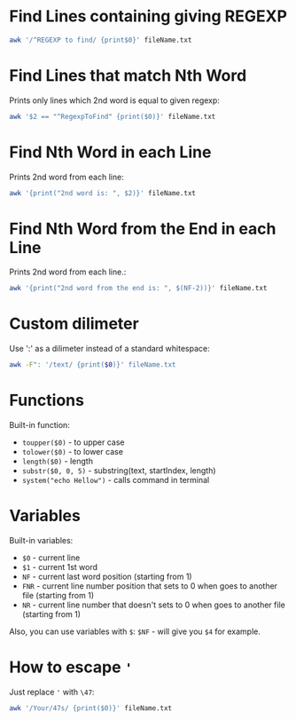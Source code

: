 # Find Lines containing giving REGEXP

```bash
awk '/^REGEXP to find/ {print$0}' fileName.txt
```

# Find Lines that match Nth Word

Prints only lines which 2nd word is equal to given regexp:

```bash
awk '$2 == "^RegexpToFind" {print($0)}' fileName.txt
``` 

# Find Nth Word in each Line

Prints 2nd word from each line:

```bash
awk '{print("2nd word is: ", $2)}' fileName.txt
```

# Find Nth Word from the End in each Line

Prints 2nd word from each line.:

```bash
awk '{print("2nd word from the end is: ", $(NF-2))}' fileName.txt
```

# Custom dilimeter

Use ':'  as a dilimeter instead of a standard whitespace:

```bash
awk -F": '/text/ {print($0)}' fileName.txt
```


# Functions

Built-in function:
- `toupper($0)` - to upper case
- `tolower($0)` - to lower case
- `length($0)` - length
- `substr($0, 0, 5)` - substring(text, startIndex, length)
- `system("echo Hellow")` - calls command in terminal

# Variables

Built-in variables:
- `$0` - current line
- `$1` - current 1st word
- `NF` - current last word position (starting from 1)
- `FNR` - current line number position that sets to 0 when goes to another file (starting from 1)
- `NR` - current line number that doesn't sets to 0 when goes to another file (starting from 1)

Also, you can use variables with `$`: `$NF` - will give you `$4` for example.

# How to escape `'`

Just replace `'` with `\47`:

```bash
awk '/Your/47s/ {print($0)}' fileName.txt
```
